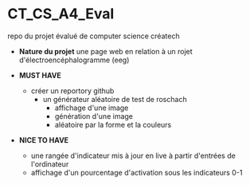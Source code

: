 # CT_CS_A4_Eval
repo du projet évalué de computer science créatech

- **Nature du projet**
une page web en relation à un rojet d'électroencéphalogramme (eeg)

- **MUST HAVE**
  - créer un reportory github
    - un générateur aléatoire de test de roschach
        - affichage d'une image
        - génération d'une image
        - aléatoire par la forme et la couleurs

- **NICE TO HAVE**
    - une rangée d'indicateur mis à jour en live à partir d'entrées de l'ordinateur
    - affichage d'un pourcentage d'activation sous les indicateurs 0-1
